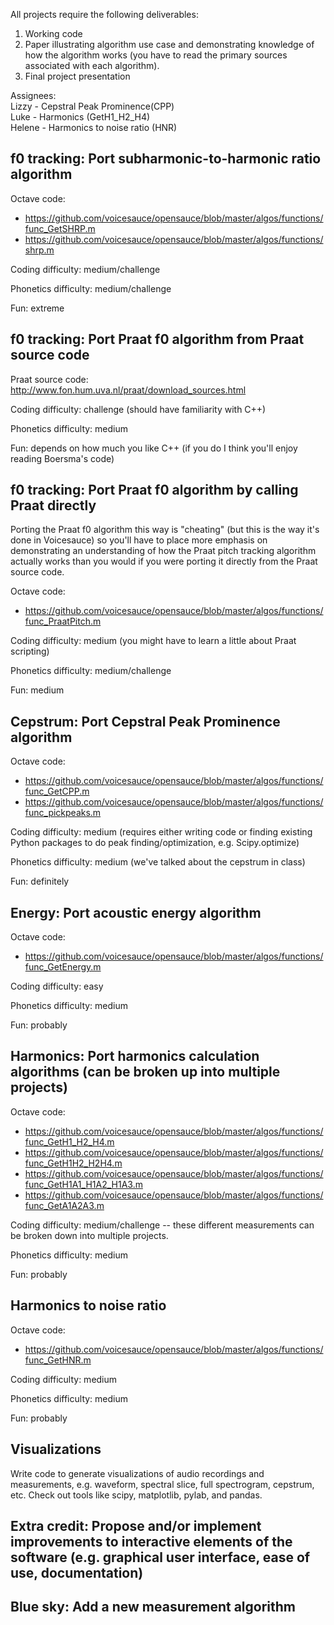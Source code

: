 All projects require the following deliverables:

1. Working code
2. Paper illustrating algorithm use case and demonstrating knowledge of how the algorithm works (you have to read the primary sources associated with each algorithm).
3. Final project presentation

Assignees:   
Lizzy - Cepstral Peak Prominence(CPP)   
Luke - Harmonics (GetH1_H2_H4)   
Helene - Harmonics to noise ratio (HNR)   

## f0 tracking: Port subharmonic-to-harmonic ratio algorithm
Octave code: 
* https://github.com/voicesauce/opensauce/blob/master/algos/functions/func_GetSHRP.m
* https://github.com/voicesauce/opensauce/blob/master/algos/functions/shrp.m

Coding difficulty: medium/challenge

Phonetics difficulty: medium/challenge

Fun: extreme

## f0 tracking: Port Praat f0 algorithm from Praat source code
Praat source code: http://www.fon.hum.uva.nl/praat/download_sources.html

Coding difficulty: challenge (should have familiarity with C++)

Phonetics difficulty: medium

Fun: depends on how much you like C++ (if you do I think you'll enjoy reading Boersma's code)

## f0 tracking: Port Praat f0 algorithm by calling Praat directly
Porting the Praat f0 algorithm this way is "cheating" (but this is the way it's done in Voicesauce) so you'll have to place more emphasis on demonstrating an understanding of how the Praat pitch tracking algorithm actually works than you would if you were porting it directly from the Praat source code. 

Octave code:
* https://github.com/voicesauce/opensauce/blob/master/algos/functions/func_PraatPitch.m

Coding difficulty: medium (you might have to learn a little about Praat scripting)

Phonetics difficulty: medium/challenge

Fun: medium


## Cepstrum: Port Cepstral Peak Prominence algorithm
Octave code: 
* https://github.com/voicesauce/opensauce/blob/master/algos/functions/func_GetCPP.m
* https://github.com/voicesauce/opensauce/blob/master/algos/functions/func_pickpeaks.m

Coding difficulty: medium (requires either writing code or finding existing Python packages to do peak finding/optimization, e.g. Scipy.optimize)

Phonetics difficulty: medium (we've talked about the cepstrum in class)

Fun: definitely

## Energy: Port acoustic energy algorithm
Octave code: 
* https://github.com/voicesauce/opensauce/blob/master/algos/functions/func_GetEnergy.m

Coding difficulty: easy   

Phonetics difficulty: medium

Fun: probably


## Harmonics: Port harmonics calculation algorithms (can be broken up into multiple projects)
Octave code:
* https://github.com/voicesauce/opensauce/blob/master/algos/functions/func_GetH1_H2_H4.m
* https://github.com/voicesauce/opensauce/blob/master/algos/functions/func_GetH1H2_H2H4.m
* https://github.com/voicesauce/opensauce/blob/master/algos/functions/func_GetH1A1_H1A2_H1A3.m
* https://github.com/voicesauce/opensauce/blob/master/algos/functions/func_GetA1A2A3.m

Coding difficulty: medium/challenge -- these different measurements can be broken down into multiple projects. 

Phonetics difficulty: medium

Fun: probably

## Harmonics to noise ratio
Octave code:
* https://github.com/voicesauce/opensauce/blob/master/algos/functions/func_GetHNR.m

Coding difficulty: medium

Phonetics difficulty: medium

Fun: probably

## Visualizations
Write code to generate visualizations of audio recordings and measurements, e.g. waveform, spectral slice, full spectrogram, cepstrum, etc. Check out tools like scipy, matplotlib, pylab, and pandas. 

## Extra credit: Propose and/or implement improvements to interactive elements of the software (e.g. graphical user interface, ease of use, documentation)

## Blue sky: Add a new measurement algorithm



